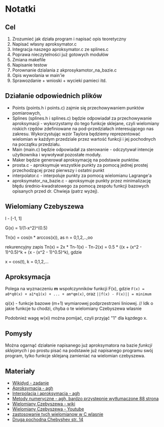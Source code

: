 # Notatki

## Cel

1) Zrozumieć jak działa program i napisać opis teoretyczny
2) Napisać własny aproksymator.c 
3) Integracja naszego aproksymator.c ze splines.c
4) Poprawa nieczytelności już gotowych modułów
5) Zmiana makefile
6) Napisanie testow
7) Porownanie dzialania z akprosykamotor_na_bazie.c
8) Opis wywolania w main'ie
9) Sprawozdanie + wnioski + wycieki pamieci itd.

## Działanie odpowiednich plików

- Points (points.h i points.c) zajmie się przechowywaniem punktów pomiarowych,
- Splines (splines.h i splines.c) będzie odpowiadał za przechowywanie aproksymacji - wykorzystamy do tego funkcje sklejane, czyli wielomiany niskich rzędów zdefiniowane na pod-przedziałach interesującego nas zakresu. Wykorzystując wzór Taylora będziemy reprezentować wielomian w każdym przedziale przez wartość funkcji i jej pochodnych na początku przedziału.
- Main (main.c) będzie odpowiadał za sterowanie - odczytywał intencje użytkownika i wywoływał pozostałe moduły.
- Maker będzie generował aproksymację na podstawie punktów.
- prosta.c - aproksymuje wszystkie punkty za pomocą jednej prostej przechodzącej przez pierwszy i ostatni punkt
- interpolator.c - interpoluje punkty za pomocą wielomianu Lagrange'a
- aproksymator_na_bazie.c - aproksymuje punkty przez minimalizację błędu średnio-kwadratowego za pomocą zespołu funkcji bazowych opisanych przed dr. Chwieja (patrz wyżej).

## Wielomiany Czebyszewa

 I - [-1, 1]

G(x) = 1/(1-x^2)^(0.5)

Tn(x) = cos(n * arccos(x)), as n = 0,1,2,..,oo

rekurencyjny zapis Tn(x) = 2x * Tn-1(x) - Tn-2(x) = 0.5 * ((x + (x^2 - 1)^0.5)^k + (x - (x^2 - 1)^0.5)^k), gdzie

x = cos(t), k = 0,1,2,...

## Aproksymacja

Polega na wyznaczeniu **m** wspołczynników funkcji F(x), gdzie `F(x) = a0*q0(x) + a1*q1(x) + ... + am*qm(x)`, oraz 
`||f(x) - F(x)|| = minimum`

qi(x) - funkcje bazowe (m+1) wymiarowej podprzestrzeni liniowej. // Idk o jakie funkcje tu chodzi, chyba o te wielomiany Czebyszewa wlasnie

Podobnież wagę w(xi) można pomijać, czyli przyjąć "1" dla kązdego x.

## Pomysły

Można ogarnąć działanie napisanego już aproksymatora na bazie _funkcji sklejanych_ i po prostu pisać na podstawie już napisanego programu swój program, tylko funkcje sklejaną zamieniać na wielomian czebyszewa.

## Materiały

- [Wikidyd - zadanie](http://wikidyd.iem.pw.edu.pl/LMP(2f)10.html)
- [Aproksymacja - agh](http://galaxy.agh.edu.pl/~chwiej/mn/aproksymacja.pdf)
- [Interpolacja i aproksymacja - agh](https://home.agh.edu.pl/~dpawlus/pliki/matlab/MO_interp_apr.pdf)
- [Metody numeryczne - agh, bardzo przystępnie wytłumaczone 88 strona](https://home.agh.edu.pl/~zak/downloads/2015-MN3.pdf)
- [Wielomiany Czebyszewa - wiki](https://pl.wikipedia.org/wiki/Wielomiany_Czebyszewa)
- [Wielomiany Czebyszewa - Youtube](https://www.youtube.com/watch?v=nkq-zkuxnlY)
- [zastosowanie tych wielomianow w C wlasnie](https://www.gnu.org/software/gsl/doc/html/cheb.html?highlight=chebyshev)
- [Druga pochodna Chebyshev str. 14](https://ttu-ir.tdl.org/bitstream/handle/2346/60966/31295008378936.pdf?sequence=1)
